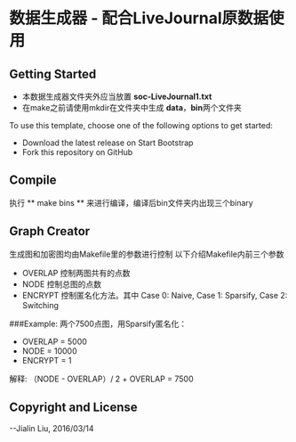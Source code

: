 # 数据生成器 - 配合LiveJournal原数据使用




## Getting Started
* 本数据生成器文件夹外应当放置 **soc-LiveJournal1.txt**
* 在make之前请使用mkdir在文件夹中生成 **data**，**bin**两个文件夹

To use this template, choose one of the following options to get started:
* Download the latest release on Start Bootstrap
* Fork this repository on GitHub

## Compile
执行 ** make bins ** 来进行编译，编译后bin文件夹内出现三个binary

## Graph Creator
生成图和加密图均由Makefile里的参数进行控制
以下介绍Makefile内前三个参数
* OVERLAP 控制两图共有的点数
* NODE 控制总图的点数
* ENCRYPT 控制匿名化方法。其中 Case 0: Naive, Case 1: Sparsify, Case 2: Switching

###Example:
两个7500点图，用Sparsify匿名化：

* OVERLAP = 5000
* NODE = 10000
* ENCRYPT = 1

解释: （NODE - OVERLAP）/ 2 + OVERLAP = 7500

## Copyright and License

--Jialin Liu, 2016/03/14